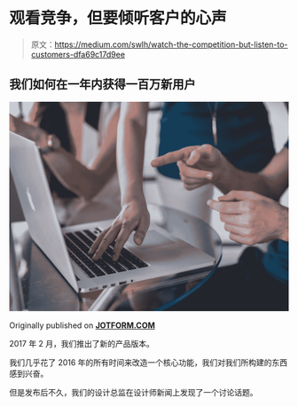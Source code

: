 # 观看竞争，但要倾听客户的心声

> 原文：<https://medium.com/swlh/watch-the-competition-but-listen-to-customers-dfa69c17d9ee>

## 我们如何在一年内获得一百万新用户

![](img/d8eeae9e9212913c8857ca836622ef08.png)

Originally published on [**JOTFORM.COM**](http://jotform.com)

2017 年 2 月，我们推出了新的产品版本。

我们几乎花了 2016 年的所有时间来改造一个核心功能，我们对我们所构建的东西感到兴奋。

但是发布后不久，我们的设计总监在设计师新闻上发现了一个讨论话题。